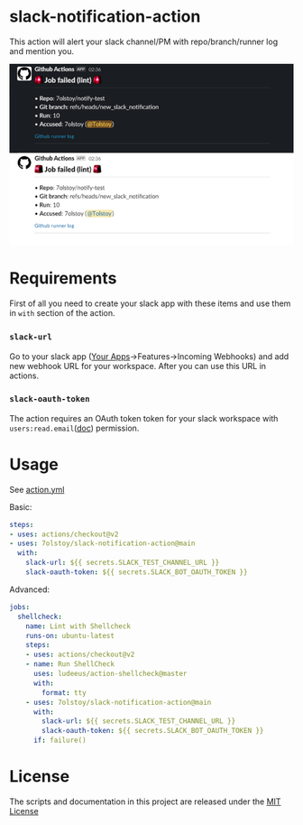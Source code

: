 # slack-notification-action

This action will alert your slack channel/PM with repo/branch/runner log and mention you.

![Screen](images/notification.png)
# Requirements
First of all you need to create your slack app with these items and use them in ```with``` section of the action.
### ```slack-url```
Go to your slack app ([Your Apps](https://api.slack.com/apps)->Features->Incoming Webhooks) and add new webhook URL for your workspace. After you can use this URL in actions.
### ```slack-oauth-token```
The action requires an OAuth token token for your slack workspace with ```users:read.email```([doc](https://api.slack.com/scopes/users:read.email)) permission.

# Usage
See [action.yml](action.yml)

Basic:
```yaml
steps:
- uses: actions/checkout@v2
- uses: 7olstoy/slack-notification-action@main
  with:
    slack-url: ${{ secrets.SLACK_TEST_CHANNEL_URL }}
    slack-oauth-token: ${{ secrets.SLACK_BOT_OAUTH_TOKEN }}
```

Advanced:
```yaml
jobs:
  shellcheck:
    name: Lint with Shellcheck
    runs-on: ubuntu-latest
    steps:
    - uses: actions/checkout@v2
    - name: Run ShellCheck
      uses: ludeeus/action-shellcheck@master
      with:
        format: tty
    - uses: 7olstoy/slack-notification-action@main
      with:
        slack-url: ${{ secrets.SLACK_TEST_CHANNEL_URL }}
        slack-oauth-token: ${{ secrets.SLACK_BOT_OAUTH_TOKEN }}
      if: failure()
```

# License

The scripts and documentation in this project are released under the [MIT License](LICENSE)


